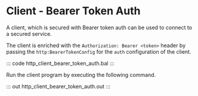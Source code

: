 # Client - Bearer Token Auth

A client, which is secured with Bearer token auth can be used to connect to a secured service.

The client is enriched with the `Authorization: Bearer <token>` header by passing the `http:BearerTokenConfig` for the `auth` configuration of the
client.

::: code http_client_bearer_token_auth.bal :::

Run the client program by executing the following command.

::: out http_client_bearer_token_auth.out :::
